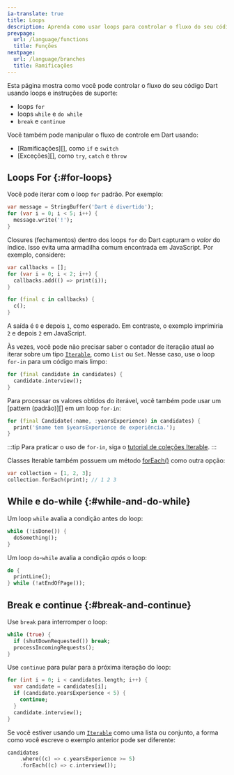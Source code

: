 ```yaml
---
ia-translate: true
title: Loops
description: Aprenda como usar loops para controlar o fluxo do seu código Dart.
prevpage:
  url: /language/functions
  title: Funções
nextpage:
  url: /language/branches
  title: Ramificações
---
```


Esta página mostra como você pode controlar o fluxo do seu código Dart usando loops e
instruções de suporte:

-   loops `for`
-   loops `while` e `do while`
-   `break` e `continue`

Você também pode manipular o fluxo de controle em Dart usando:

- [Ramificações][], como `if` e `switch`
- [Exceções][], como `try`, `catch` e `throw`

## Loops For {:#for-loops}

Você pode iterar com o loop `for` padrão. Por exemplo:

<?code-excerpt "language/test/control_flow/loops_test.dart (for)"?>
```dart
var message = StringBuffer('Dart é divertido');
for (var i = 0; i < 5; i++) {
  message.write('!');
}
```

Closures (fechamentos) dentro dos loops `for` do Dart capturam o _valor_ do índice.
Isso evita uma armadilha comum encontrada em JavaScript. Por exemplo, considere:

<?code-excerpt "language/test/control_flow/loops_test.dart (for-and-closures)"?>
```dart
var callbacks = [];
for (var i = 0; i < 2; i++) {
  callbacks.add(() => print(i));
}

for (final c in callbacks) {
  c();
}
```

A saída é `0` e depois `1`, como esperado. Em contraste, o exemplo
imprimiria `2` e depois `2` em JavaScript.

Às vezes, você pode não precisar saber o contador de iteração atual
ao iterar sobre um tipo [`Iterable`][], como `List` ou `Set`.
Nesse caso, use o loop `for-in` para um código mais limpo:

<?code-excerpt "language/lib/control_flow/loops.dart (collection)"?>
```dart
for (final candidate in candidates) {
  candidate.interview();
}
```

Para processar os valores obtidos do iterável,
você também pode usar um [pattern (padrão)][] em um loop `for-in`:

<?code-excerpt "language/lib/control_flow/loops.dart (collection-for-pattern)"?>
```dart
for (final Candidate(:name, :yearsExperience) in candidates) {
  print('$name tem $yearsExperience de experiência.');
}
```

:::tip
Para praticar o uso de `for-in`, siga o
[tutorial de coleções Iterable](/libraries/collections/iterables).
:::

Classes Iterable também possuem um método [forEach()][] como outra opção:

<?code-excerpt "language/test/control_flow/loops_test.dart (for-each)"?>
```dart
var collection = [1, 2, 3];
collection.forEach(print); // 1 2 3
```

## While e do-while {:#while-and-do-while}

Um loop `while` avalia a condição antes do loop:

<?code-excerpt "language/lib/control_flow/loops.dart (while)"?>
```dart
while (!isDone()) {
  doSomething();
}
```

Um loop `do`-`while` avalia a condição *após* o loop:

<?code-excerpt "language/lib/control_flow/loops.dart (do-while)"?>
```dart
do {
  printLine();
} while (!atEndOfPage());
```

## Break e continue {:#break-and-continue}

Use `break` para interromper o loop:

<?code-excerpt "language/lib/control_flow/loops.dart (while-break)"?>
```dart
while (true) {
  if (shutDownRequested()) break;
  processIncomingRequests();
}
```

Use `continue` para pular para a próxima iteração do loop:

<?code-excerpt "language/lib/control_flow/loops.dart (for-continue)"?>
```dart
for (int i = 0; i < candidates.length; i++) {
  var candidate = candidates[i];
  if (candidate.yearsExperience < 5) {
    continue;
  }
  candidate.interview();
}
```

Se você estiver usando um [`Iterable`][] como uma lista ou conjunto,
a forma como você escreve o exemplo anterior pode ser diferente:

<?code-excerpt "language/lib/control_flow/loops.dart (where)"?>
```dart
candidates
    .where((c) => c.yearsExperience >= 5)
    .forEach((c) => c.interview());
```

[exceptions]: /language/error-handling
[branching]: /language/branches
[iteration]: /libraries/dart-core#iteration
[forEach()]: {{site.dart-api}}/dart-core/Iterable/forEach.html
[`Iterable`]: {{site.dart-api}}/dart-core/Iterable-class.html
[pattern]: /language/patterns
